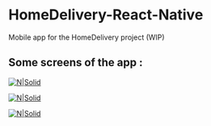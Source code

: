 # HomeDelivery-React-Native
Mobile app for the HomeDelivery project (WIP)

## Some screens of the app :

[![N|Solid](https://i.imgur.com/FmhGnNs.png)]() 

[![N|Solid](https://i.imgur.com/wtqE5PV.png)]() 

[![N|Solid](https://i.imgur.com/v774VXS.png)]() 
